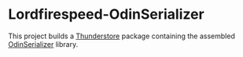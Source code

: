 # Lordfirespeed-OdinSerializer

This project builds a [Thunderstore](https://thunderstore.io) package containing the assembled
[OdinSerializer](https://github.com/TeamSirenix/odin-serializer) library.